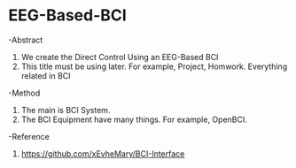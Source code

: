 # EEG-Based-BCI

-Abstract

1. We create the Direct Control Using an EEG-Based BCI
2. This title must be using later. For example, Project, Homwork. Everything related in BCI

-Method

1. The main is BCI System.
2. The BCI Equipment have many things. For example, OpenBCI.

-Reference
1. https://github.com/xEvheMary/BCI-Interface
